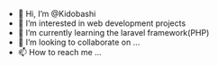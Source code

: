 - 👋 Hi, I’m @Kidobashi
- 👀 I’m interested in web development projects
- 🌱 I’m currently learning the laravel framework(PHP)
- 💞️ I’m looking to collaborate on ...
- 📫 How to reach me ...

<!---
Kidobashi/Kidobashi is a ✨ special ✨ repository because its `README.md` (this file) appears on your GitHub profile.
You can click the Preview link to take a look at your changes.
--->
